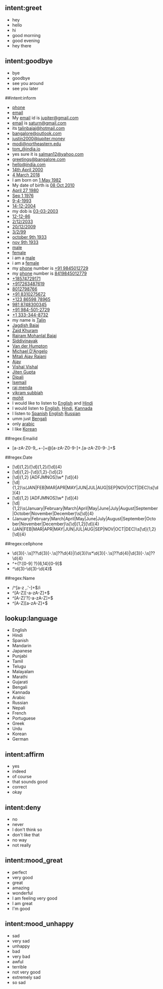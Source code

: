 ## intent:greet
- hey
- hello
- hi
- good morning
- good evening
- hey there

## intent:goodbye
- bye
- goodbye
- see you around
- see you later

##intent:inform
- [phone](account:Phone)
- [email](account:Email)
- My [email](account:Email) id is [jupiter@gmail.com](Emailid)
- [email](account:Email) is [saturn@gmail.com](Emailid)
- its [talinbajaj@hotmail.com](Emailid)
- [bangalore@outlook.com](Emailid)
- [justin2000@jupiter.money](Emailid)
- [modi@northeastern.edu](Emailid)
- [tom_@india.io](Emailid)
- yes sure it is [salman12@yahoo.com](Emailid)
- [greetings@bangalore.com](Emailid)
- [hello@india.com](Emailid)
- [14th April 2000](Date)
- [4 March 2018](Date)
- I am born on [1 May 1982](Date)
- My date of birth is [08 Oct 2010](Date)
- [April 27 1980](Date)
- [Sep 1 1976](Date)
- [9-4-1993](Date)
- [14-12-2004](Date)
- my dob is [03-03-2003](Date)
- [12-12-86](Date)
- [2/12/2033](Date)
- [20/12/2009](Date)
- [3/2/99](Date)
- [october 9th 1933](Date)
- [nov 9th 1933](Date)
- [male](Gender)
- [female](Gender)
- i am a [male](Gender)
- i am a [female](Gender)
- my [phone](account:Phone) number is [+91 9845012729](cellphone)
- my [phone](account:Phone) number is [8419845012779](cellphone)
- [+18574729171](cellphone)
- [+917263487619](cellphone)
- [8012798766](cellphone)
- [+91 8310275672](cellphone)
- [+123 86598 78965](cellphone)
- [981 8748300345](cellphone)
- [+91 984-501-2729](cellphone)
- [+1 333-344-8732](cellphone)
- my name is [Talin](Name)
- [Jagdish Bajaj](Name)
- [Zaid Khuram](Name)
- [Rajram Mohanlal Bajaj](Name)
- [Siddivinayak](Name)
- [Van der Humpton](Name)
- [Michael D'Angelo](Name)
- [Mitali Ajay Rajani](Name)
- [Ajay](Name)
- [Vishal Vishal](Name)
- [Jiten Gupta](Name)
- [Dipali](Name)
- [Isemail](Name)
- [raj menda](Name)
- [vikram subbiah](Name)
- [mohit](Name)
- I would like to listen to [English](language) and [Hindi](language)
- I would listen to [English](language), [Hindi](language), [Kannada](language)
- I listen to [Spanish](language) [English](language) [Russian](language)
- umm just [Bengali](language)
- only [arabic](language)
- I like [Korean](language)

##regex:Emailid
- [a-zA-Z0-9_.+-]+@[a-zA-Z0-9-]+\.[a-zA-Z0-9-.]+$

##regex:Date
- [\d]{1,2}/[\d]{1,2}/[\d]{4}
- [\d]{1,2}-[\d]{1,2}-[\d]{2}
- [\d]{1,2} [ADFJMNOS]\w* [\d]{4}
- [\d]{1,2}\s(JAN|FEB|MAR|APR|MAY|JUN|JUL|AUG|SEP|NOV|OCT|DEC)\s[\d]{4}
- [\d]{1,2} [ADFJMNOS]\w* [\d]{4}
- [\d]{1,2}\s(January|February|March|April|May|June|July|August|September|October|November|December)\s[\d]{4}
- (January|February|March|April|May|June|July|August|September|October|November|December)\s[\d]{1,2}[\d]{4}
- (JAN|FEB|MAR|APR|MAY|JUN|JUL|AUG|SEP|NOV|OCT|DEC)\s[\d]{1,2}[\d]{4}

##regex:cellphone
- \d{3}[-\.\s]??\d{3}[-\.\s]??\d{4}|\(\d{3}\)\s*\d{3}[-\.\s]??\d{4}|\d{3}[-\.\s]??\d{4}
-  ^\+(?:[0-9] ?){6,14}[0-9]$
- ^\d{3}-\d{3}-\d{4}$

##regex:Name
- /^[a-z ,.'-]+$/i
- ^[A-Z][-a-zA-Z]+$
- ^[A-Z]'?[-a-zA-Z]+$
- ^[A-Z][a-zA-Z]+$

## lookup:language
- English
- Hindi
- Spanish
- Mandarin
- Japanese
- Punjabi
- Tamil
- Telugu
- Malayalam
- Marathi
- Gujarati
- Bengali
- Kannada
- Arabic
- Russian
- Nepali
- French
- Portuguese
- Greek
- Urdu
- Korean
- German

## intent:affirm
- yes
- indeed
- of course
- that sounds good
- correct
- okay

## intent:deny
- no
- never
- I don't think so
- don't like that
- no way
- not really

## intent:mood_great
- perfect
- very good
- great
- amazing
- wonderful
- I am feeling very good
- I am great
- I'm good

## intent:mood_unhappy
- sad
- very sad
- unhappy
- bad
- very bad
- awful
- terrible
- not very good
- extremely sad
- so sad
